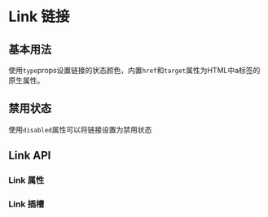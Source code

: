 <script setup>
import LinkProps from './link-props.vue'
import LinkSlots from './link-slots.vue'
</script>

# Link 链接

## 基本用法

使用`type`props设置链接的状态颜色，内置`href`和`target`属性为HTML中a标签的原生属性。

<preview path="./link-basic.vue" title="." description="."></preview>

## 禁用状态

使用`disabled`属性可以将链接设置为禁用状态

<preview path="./link-disabled.vue" title="." description="."></preview>

## Link API

### Link 属性

<link-props></link-props>

### Link 插槽

<link-slots></link-slots>
